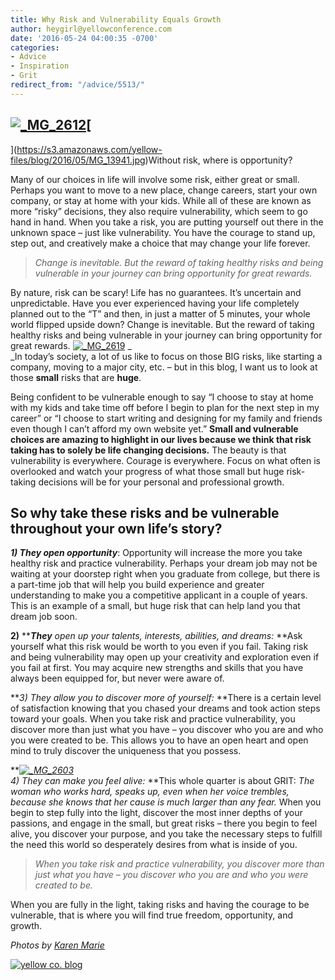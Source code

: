 ```yaml
---
title: Why Risk and Vulnerability Equals Growth
author: heygirl@yellowconference.com
date: '2016-05-24 04:00:35 -0700'
categories:
- Advice
- Inspiration
- Grit
redirect_from: "/advice/5513/"
---
```


## [![_MG_2612](https://s3.amazonaws.com/yellow-files/blog/2016/05/MG_2612.jpg)](https://s3.amazonaws.com/yellow-files/blog/2016/05/MG_2612.jpg)[  
](https://s3.amazonaws.com/yellow-files/blog/2016/05/MG_13941.jpg)Without risk, where is opportunity?

Many of our choices in life will involve some risk, either great or small. Perhaps you want to move to a new place, change careers, start your own company, or stay at home with your kids. While all of these are known as more “risky” decisions, they also require vulnerability, which seem to go hand in hand. When you take a risk, you are putting yourself out there in the unknown space – just like vulnerability. You have the courage to stand up, step out, and creatively make a choice that may change your life forever.

> _Change is inevitable. But the reward of taking healthy risks and being vulnerable in your journey can bring opportunity for great rewards._

By nature, risk can be scary! Life has no guarantees. It’s uncertain and unpredictable. Have you ever experienced having your life completely planned out to the “T” and then, in just a matter of 5 minutes, your whole world flipped upside down? Change is inevitable. But the reward of taking healthy risks and being vulnerable in your journey can bring opportunity for great rewards. [![_MG_2619](https://s3.amazonaws.com/yellow-files/blog/2016/05/MG_2619.jpg)](https://s3.amazonaws.com/yellow-files/blog/2016/05/MG_2619.jpg) _[  
](https://s3.amazonaws.com/yellow-files/blog/2016/05/MG_0707.jpg)_In today’s society, a lot of us like to focus on those BIG risks, like starting a company, moving to a major city, etc. – but in this blog, I want us to look at those **small** risks that are **huge**.

Being confident to be vulnerable enough to say “I choose to stay at home with my kids and take time off before I begin to plan for the next step in my career” or “I choose to start writing and designing for my family and friends even though I can’t afford my own website yet.” **Small and vulnerable choices are amazing to highlight in our lives because we think that risk taking has to solely be life changing decisions.** The beauty is that vulnerability is everywhere. Courage is everywhere. Focus on what often is overlooked and watch your progress of what those small but huge risk-taking decisions will be for your personal and professional growth.

## So why take these risks and be vulnerable throughout your own life’s story?

**_1) They open opportunity_**: Opportunity will increase the more you take healthy risk and practice vulnerability. Perhaps your dream job may not be waiting at your doorstep right when you graduate from college, but there is a part-time job that will help you build experience and greater understanding to make you a competitive applicant in a couple of years. This is an example of a small, but huge risk that can help land you that dream job soon.

**2)** **_**They** open up your talents, interests, abilities, and dreams:_ **Ask yourself what this risk would be worth to you even if you fail. Taking risk and being vulnerability may open up your creativity and exploration even if you fail at first. You may acquire new strengths and skills that you have always been equipped for, but never were aware of.

**_3) They allow you to discover more of yourself:_ **There is a certain level of satisfaction knowing that you chased your dreams and took action steps toward your goals. When you take risk and practice vulnerability, you discover more than just what you have – you discover who you are and who you were created to be. This allows you to have an open heart and open mind to truly discover the uniqueness that you possess.

**_[![_MG_2603](https://s3.amazonaws.com/yellow-files/blog/2016/05/MG_2603.jpg)](https://s3.amazonaws.com/yellow-files/blog/2016/05/MG_2603.jpg)[  
](https://s3.amazonaws.com/yellow-files/blog/2016/05/MG_0631.jpg)4) They can make you feel alive:_ **This whole quarter is about GRIT: _The woman who works hard, speaks up, even when her voice trembles, because she knows that her cause is much larger than any fear._ When you begin to step fully into the light, discover the most inner depths of your passions, and engage in the small, but great risks – there you begin to feel alive, you discover your purpose, and you take the necessary steps to fulfill the need this world so desperately desires from what is inside of you.

> _When you take risk and practice vulnerability, you discover more than just what you have – you discover who you are and who you were created to be._

When you are fully in the light, taking risks and having the courage to be vulnerable, that is where you will find true freedom, opportunity, and growth.

_Photos by [Karen Marie](http://www.karenmariehernandez.com/)_

[![yellow co. blog](https://s3.amazonaws.com/yellow-files/blog/2015/12/kristitriplett.jpg)](https://endearingtraveler.wordpress.com/adventures/)

